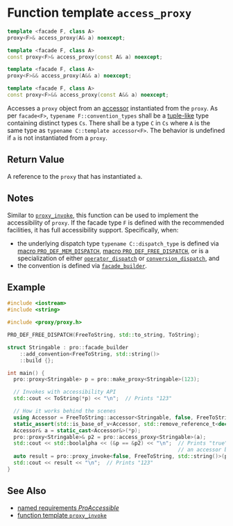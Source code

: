 # Function template `access_proxy`

```cpp
template <facade F, class A>
proxy<F>& access_proxy(A& a) noexcept;

template <facade F, class A>
const proxy<F>& access_proxy(const A& a) noexcept;

template <facade F, class A>
proxy<F>&& access_proxy(A&& a) noexcept;

template <facade F, class A>
const proxy<F>&& access_proxy(const A&& a) noexcept;
```

Accesses a `proxy` object from an [accessor](ProAccessible.md) instantiated from the `proxy`. As per `facade<F>`, `typename F::convention_types` shall be a [tuple-like](https://en.cppreference.com/w/cpp/utility/tuple/tuple-like) type containing distinct types `Cs`. There shall be a type `C` in `Cs` where `A` is the same type as `typename C::template accessor<F>`. The behavior is undefined if `a` is not instantiated from a `proxy`.

## Return Value

A reference to the `proxy` that has instantiated `a`.

## Notes

Similar to [`proxy_invoke`](proxy_invoke.md), this function can be used to implement the accessibility of `proxy`. If the facade type `F` is defined with the recommended facilities, it has full accessibility support. Specifically, when:

- the underlying dispatch type `typename C::dispatch_type` is defined via [macro `PRO_DEF_MEM_DISPATCH`](PRO_DEF_MEM_DISPATCH.md), [macro `PRO_DEF_FREE_DISPATCH`](PRO_DEF_FREE_DISPATCH.md), or is a specialization of either [`operator_dispatch`](operator_dispatch.md) or [`conversion_dispatch`](explicit_conversion_dispatch.md), and
- the convention is defined via [`facade_builder`](basic_facade_builder.md).

## Example

```cpp
#include <iostream>
#include <string>

#include <proxy/proxy.h>

PRO_DEF_FREE_DISPATCH(FreeToString, std::to_string, ToString);

struct Stringable : pro::facade_builder
    ::add_convention<FreeToString, std::string()>
    ::build {};

int main() {
  pro::proxy<Stringable> p = pro::make_proxy<Stringable>(123);

  // Invokes with accessibility API
  std::cout << ToString(*p) << "\n";  // Prints "123"

  // How it works behind the scenes
  using Accessor = FreeToString::accessor<Stringable, false, FreeToString, std::string()>;
  static_assert(std::is_base_of_v<Accessor, std::remove_reference_t<decltype(*p)>>);
  Accessor& a = static_cast<Accessor&>(*p);
  pro::proxy<Stringable>& p2 = pro::access_proxy<Stringable>(a);
  std::cout << std::boolalpha << (&p == &p2) << "\n";  // Prints "true" because access_proxy converts
                                                       // an accessor back to the original proxy
  auto result = pro::proxy_invoke<false, FreeToString, std::string()>(p2);
  std::cout << result << "\n";  // Prints "123"
}
```

## See Also

- [named requirements *ProAccessible*](ProAccessible.md)
- [function template `proxy_invoke`](proxy_invoke.md)
